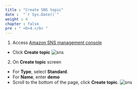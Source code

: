 ```yaml
---
title : "Create SNS topic"
date :  "`r Sys.Date()`" 
weight : 4
chapter : false
pre : " <b>4.</b> "
---
```


1.  Access [Amazon SNS management console](https://us-east-1.console.aws.amazon.com/sns)
  + Click **Create topic**
  ![sns](/images/sns/001.png)

2. On **Create topic** screen
  + For **Type**, select **Standard**.
  + For **Name**, enter **demo**
  + Scroll to the bottom of the page, click **Create topic**.
  ![sns](/images/sns/002.png)